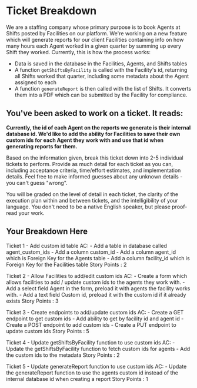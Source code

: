 # Ticket Breakdown
We are a staffing company whose primary purpose is to book Agents at Shifts posted by Facilities on our platform. We're working on a new feature which will generate reports for our client Facilities containing info on how many hours each Agent worked in a given quarter by summing up every Shift they worked. Currently, this is how the process works:

- Data is saved in the database in the Facilities, Agents, and Shifts tables
- A function `getShiftsByFacility` is called with the Facility's id, returning all Shifts worked that quarter, including some metadata about the Agent assigned to each
- A function `generateReport` is then called with the list of Shifts. It converts them into a PDF which can be submitted by the Facility for compliance.

## You've been asked to work on a ticket. It reads:

**Currently, the id of each Agent on the reports we generate is their internal database id. We'd like to add the ability for Facilities to save their own custom ids for each Agent they work with and use that id when generating reports for them.**


Based on the information given, break this ticket down into 2-5 individual tickets to perform. Provide as much detail for each ticket as you can, including acceptance criteria, time/effort estimates, and implementation details. Feel free to make informed guesses about any unknown details - you can't guess "wrong".


You will be graded on the level of detail in each ticket, the clarity of the execution plan within and between tickets, and the intelligibility of your language. You don't need to be a native English speaker, but please proof-read your work.

## Your Breakdown Here

Ticket 1 - Add custom id table
AC:
    - Add a table in database called agent_custom_ids
    - Add a column custom_id
    - Add a column agent_id which is Foreign Key for the Agents table
    - Add a column facility_id which is Foreign Key for the Facilities table
Story Points : 2

Ticket 2 - Allow Facilities to add/edit custom ids
AC:
    - Create a form which allows facilities to add / update custom ids to the agents they work with.
        - Add a select field Agent in the form, preload it with agents the facility works with.
        - Add a text field Custom id, preload it with the custom id if it already exists
Story Points : 3

Ticket 3 - Create endpoints to add/update custom ids
AC:
    - Create a GET endpoint to get custom ids
        - Add ability to get by facility id and agent id
    - Create a POST endpoint to add custom ids
    - Create a PUT endpoint to update custom ids
Story Points : 5

Ticket 4 - Update getShiftsByFacility function to use custom ids
AC:
    - Update the getShiftsByFacility function to fetch custom ids for agents
    - Add the custom ids to the metadata
Story Points : 2

Ticket 5 - Update generateReport function to use custom ids
AC:
    - Update the generateReport function to use the agents custom id instead of the internal database id when creating a report
Story Points : 1
